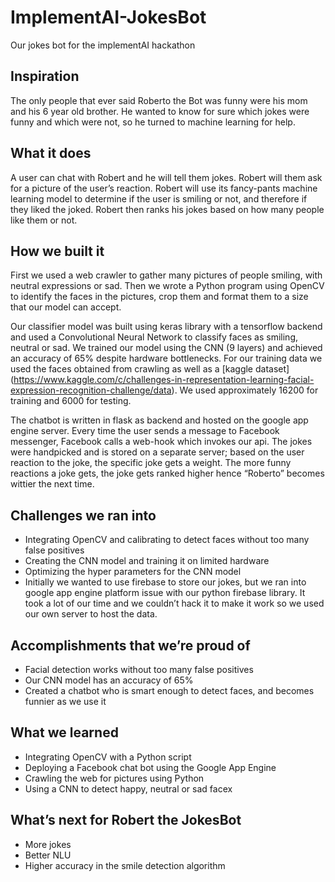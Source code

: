 # ImplementAI-JokesBot
Our jokes bot for the implementAI hackathon

## Inspiration
The only people that ever said Roberto the Bot was funny were his mom and his 6 year old brother. He wanted to know for sure which jokes were funny and which were not, so he turned to machine learning for help.

## What it does
A user can chat with Robert and he will tell them jokes. Robert will them ask for a picture of the user’s reaction. Robert will use its fancy-pants machine learning model to determine if the user is smiling or not, and therefore if they liked the joked. Robert then ranks his jokes based on how many people like them or not.

## How we built it
First we used a web crawler to gather many pictures of people smiling, with neutral expressions or sad. Then we wrote a Python program using OpenCV to identify the faces in the pictures, crop them and format them to a size that our model can accept.

Our classifier model was built using keras library with a tensorflow backend and used a Convolutional Neural Network to classify faces as smiling, neutral or sad. We trained our model using the CNN (9 layers) and achieved an accuracy of 65% despite hardware bottlenecks. For our training data we used the faces obtained from crawling as well as a [kaggle dataset] (https://www.kaggle.com/c/challenges-in-representation-learning-facial-expression-recognition-challenge/data). We used approximately 16200 for training and 6000 for testing.

The chatbot is written in flask as backend and hosted on the google app engine server. Every time the user sends a message to Facebook messenger, Facebook calls a web-hook which invokes our api. The jokes were handpicked and is stored on a separate server; based on the user reaction to the joke, the specific joke gets a weight. The more funny reactions a joke gets, the joke gets ranked higher hence “Roberto” becomes wittier the next time.

## Challenges we ran into
* Integrating OpenCV and calibrating to detect faces without too many false positives
* Creating the CNN model and training it on limited hardware
* Optimizing the hyper parameters for the CNN model
* Initially we wanted to use firebase to store our jokes, but we ran into google app engine platform issue with our python firebase library. It took a lot of our time and we couldn’t hack it to make it work so we used our own server to host the data.

## Accomplishments that we’re proud of
* Facial detection works without too many false positives
* Our CNN model has an accuracy of 65%
* Created a chatbot who is smart enough to detect faces, and becomes funnier as we use it

## What we learned
* Integrating OpenCV with a Python script
* Deploying a Facebook chat bot using the Google App Engine
* Crawling the web for pictures using Python
* Using a CNN to detect happy, neutral or sad facex

## What’s next for Robert the JokesBot
* More jokes
* Better NLU
* Higher accuracy in the smile detection algorithm
